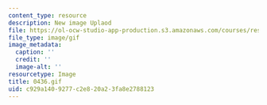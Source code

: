 ```yaml
---
content_type: resource
description: New image Uplaod
file: https://ol-ocw-studio-app-production.s3.amazonaws.com/courses/res-21g-01-kana-spring-2010/c929a1409277c2e820a23fa8e2788123_0436.gif
file_type: image/gif
image_metadata:
  caption: ''
  credit: ''
  image-alt: ''
resourcetype: Image
title: 0436.gif
uid: c929a140-9277-c2e8-20a2-3fa8e2788123
---
```

